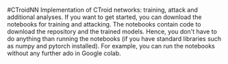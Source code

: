 #CTroidNN
Implementation of CTroid networks: training, attack and additional analyses. If you want to get started, you can download the notebooks for training and attacking. The notebooks contain code to download the repository and the trained models. Hence, you don't have to do anything than running the notebooks (if you have standard libraries such as numpy and pytorch installed). For example, you can run the notebooks without any further ado in Google colab.

